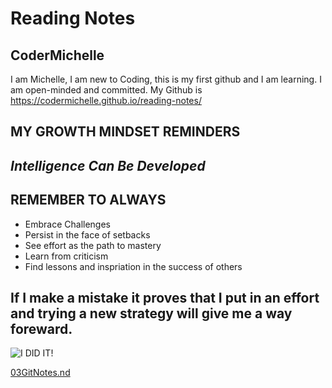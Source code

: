 # Reading Notes


## CoderMichelle 
I am Michelle, I am new to Coding, this is my first github and I am learning. I am open-minded and committed.
My Github is https://codermichelle.github.io/reading-notes/




## MY GROWTH MINDSET REMINDERS

## *Intelligence Can Be Developed*

## REMEMBER TO ALWAYS
* Embrace Challenges
* Persist in the face of setbacks
* See effort as the path to mastery
* Learn from criticism
* Find lessons and inspriation in the success of others

## If I make a mistake it proves that I put in an effort and trying a new strategy will give me a way foreward.
![I DID IT!](https://tse1.mm.bing.net/th?id=OIP.NfCHxIRianQ_dO3WfdbtKgHaE8&pid=Api)

[03GitNotes.nd](https://github.com/CoderMichelle/reading-notes)

